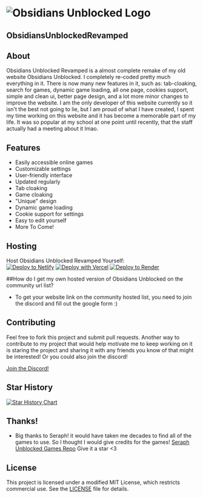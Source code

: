 # ![Obsidians Unblocked Logo](https://obsidianig.com/assets/obsidians-unblocked-high-resolution-logo-transparent.png)  
**ObsidiansUnblockedRevamped**  
---

## About  
Obsidians Unblocked Revamped is a almost complete remake of my old website Obsidians Unblocked. I completely re-coded pretty much everything in it. There is now many new features in it, such as: tab-cloaking, search for games, dynamic game loading, all one page, cookies support, simple and clean ui, better page design, and a lot more minor changes to improve the website. I am the only developer of this website currently so it isn't the best not going to lie, but I am proud of what I have created, I spent my time working on this website and it has become a memorable part of my life. It was so popular at my school at one point until recently, that the staff actually had a meeting about it lmao.

## Features  
- Easily accessible online games  
- Customizable settings  
- User-friendly interface
- Updated regularly
- Tab cloaking
- Game cloaking
- "Unique" design
- Dynamic game loading
- Cookie support for settings
- Easy to edit yourself
- More To Come!

## Hosting  
Host Obsidians Unblocked Revamped Yourself:  
[![Deploy to Netlify](https://www.netlify.com/img/deploy/button.svg)](https://app.netlify.com/start/deploy?repository=https://github.com/Obsidian-ig/ObsidiansUnblockedRevamped) [![Deploy with Vercel](https://vercel.com/button)](https://vercel.com/new/clone?repository-url=https%3A%2F%2Fgithub.com%2FObsidian-ig%2FObsidiansUnblockedRevamped) [![Deploy to Render](https://render.com/images/deploy-to-render-button.svg)](https://render.com/deploy?repo=https://github.com/Obsidian-ig/ObsidiansUnblockedRevamped)

##How do I get my own hosted version of Obsidians Unblocked on the community url list?
- To get your website link on the community hosted list, you need to join the discord and fill out the google form :)


## Contributing  
Feel free to fork this project and submit pull requests. Another way to contribute to my project that would help motivate me to keep working on it is staring the project and sharing it with any friends you know of that might be interested! Or you could also join the discord!

[Join the Discord!](https://discord.gg/8D8mVEE2v4)


## Star History

<a href="https://star-history.com/#Obsidian-ig/ObsidiansUnblockedRevamped&Date">
 <picture>
   <source media="(prefers-color-scheme: dark)" srcset="https://api.star-history.com/svg?repos=Obsidian-ig/ObsidiansUnblockedRevamped&type=Date&theme=dark" />
   <source media="(prefers-color-scheme: light)" srcset="https://api.star-history.com/svg?repos=Obsidian-ig/ObsidiansUnblockedRevamped&type=Date" />
   <img alt="Star History Chart" src="https://api.star-history.com/svg?repos=Obsidian-ig/ObsidiansUnblockedRevamped&type=Date" />
 </picture>
</a>

## Thanks!
- Big thanks to Seraph! it would have taken me decades to find all of the games to use. So I thought I would give credits for the games!
[Seraph Unblocked Games Repo](https://github.com/a456pur/seraph) Give it a star <3

## License  
This project is licensed under a modified MIT License, which restricts commercial use. See the [LICENSE](LICENSE) file for details.

